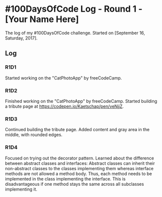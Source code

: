 # #100DaysOfCode Log - Round 1 - [Your Name Here]

The log of my #100DaysOfCode challenge. Started on [September 16, Saturday, 2017].

## Log

### R1D1 
Started working on the "CatPhotoApp" by freeCodeCamp.

### R1D2
Finished working on the "CatPhotoApp" by freeCodeCamp. Started building a tribute page at https://codepen.io/Kaetschap/pen/veNjjZ.

### R1D3
Continued building the tribute page. Added content and gray area in the middle, with rounded edges.

### R1D4
Focused on trying out the decorator pattern. Learned about the difference between abstract classes and interfaces: Abstract classes can inherit their non-abstract classes to the classes implementing them whereas interface methods are not allowed a method body. Thus, each method needs to be implemented in the class implementing the interface. This is disadvantageous if one method stays the same across all subclasses implementing it.
